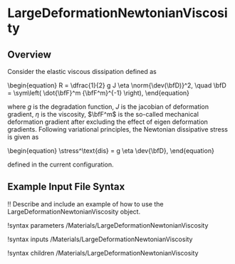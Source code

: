 # LargeDeformationNewtonianViscosity

## Overview

Consider the elastic viscous dissipation defined as

\begin{equation}
  R = \dfrac{1}{2} g J \eta \norm{\dev(\bfD)}^2, \quad \bfD = \sym\left( \dot{\bfF}^m {\bfF^m}^{-1} \right),
\end{equation}

where $g$ is the degradation function, $J$ is the jacobian of deformation gradient, $\eta$ is the viscosity, $\bfF^m$ is the so-called mechanical deformation gradient after excluding the effect of eigen deformation gradients. Following variational principles, the Newtonian dissipative stress is given as

\begin{equation}
  \stress^\text{dis} = g \eta \dev{\bfD},
\end{equation}

defined in the current configuration.

## Example Input File Syntax

!! Describe and include an example of how to use the LargeDeformationNewtonianViscosity object.

!syntax parameters /Materials/LargeDeformationNewtonianViscosity

!syntax inputs /Materials/LargeDeformationNewtonianViscosity

!syntax children /Materials/LargeDeformationNewtonianViscosity
